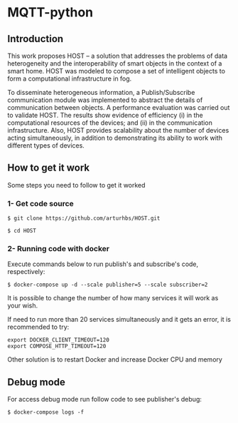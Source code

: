 # MQTT-python

## Introduction
This work proposes HOST – a solution that addresses the problems of data heterogeneity and the interoperability of smart objects in the context of a smart home. HOST was modeled to compose a set of intelligent objects to form a computational infrastructure in fog.

 To disseminate heterogeneous information, a Publish/Subscribe communication module was implemented to abstract the details of communication between objects. A performance evaluation was carried out to validate HOST. The results show evidence of efficiency (i) in the computational resources of the devices; and (ii) in the communication infrastructure. Also, HOST provides scalability about the number of devices acting simultaneously, in addition to demonstrating its ability to work with different types of devices.




## How to get it work
Some steps you need to follow to get it worked 

### 1- Get code source

```
$ git clone https://github.com/arturhbs/HOST.git
```
```
$ cd HOST
```

### 2- Running code with docker 
Execute commands below to run publish's and subscribe's code, respectively:

```
$ docker-compose up -d --scale publisher=5 --scale subscriber=2
```

It is possible to change the number of how many services it will work as your wish.

If need to run more than 20 services simultaneously and it gets an error, it is recommended to try:

```
export DOCKER_CLIENT_TIMEOUT=120
export COMPOSE_HTTP_TIMEOUT=120
```

Other solution is to restart Docker and increase Docker CPU and memory

## Debug mode
For access debug mode run follow code to see publisher's debug:

```
$ docker-compose logs -f 
```